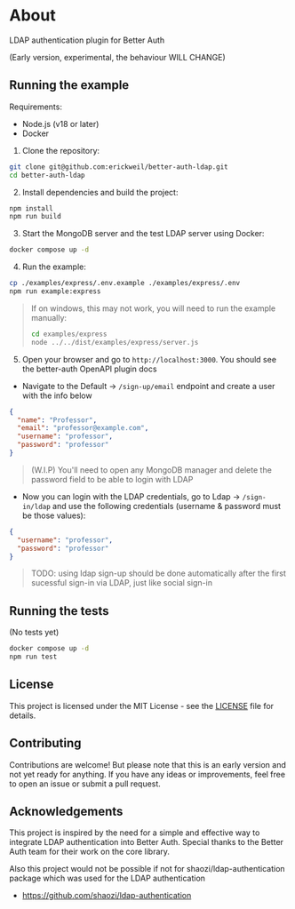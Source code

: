 # About
LDAP authentication plugin for Better Auth

(Early version, experimental, the behaviour WILL CHANGE)

## Running the example

Requirements:
- Node.js (v18 or later)
- Docker

1. Clone the repository:
```bash
git clone git@github.com:erickweil/better-auth-ldap.git
cd better-auth-ldap
```

2. Install dependencies and build the project:
```bash
npm install
npm run build
```

3. Start the MongoDB server and the test LDAP server using Docker:
```bash
docker compose up -d
```

4. Run the example:
```bash
cp ./examples/express/.env.example ./examples/express/.env
npm run example:express
```
> If on windows, this may not work, you will need to run the example manually:
> ```bash
> cd examples/express
> node ../../dist/examples/express/server.js
> ```

5. Open your browser and go to `http://localhost:3000`. You should see the better-auth OpenAPI plugin docs
- Navigate to the Default -> `/sign-up/email` endpoint and create a user with the info below
```json
{
  "name": "Professor",
  "email": "professor@example.com",
  "username": "professor",
  "password": "professor"
}
```
> (W.I.P) You'll need to open any MongoDB manager and delete the password field to be able to login with LDAP
- Now you can login with the LDAP credentials, go to Ldap -> `/sign-in/ldap` and use the following credentials (username & password must be those values):
```json
{
  "username": "professor",
  "password": "professor"
}
```

> TODO: using ldap sign-up should be done automatically after the first sucessful sign-in via LDAP, just like social sign-in

## Running the tests

(No tests yet)
```bash
docker compose up -d
npm run test
```

## License
This project is licensed under the MIT License - see the [LICENSE](LICENSE) file for details.

## Contributing

Contributions are welcome! But please note that this is an early version and not yet ready for anything. If you have any ideas or improvements, feel free to open an issue or submit a pull request.

## Acknowledgements

This project is inspired by the need for a simple and effective way to integrate LDAP authentication into Better Auth. Special thanks to the Better Auth team for their work on the core library.

Also this project would not be possible if not for shaozi/ldap-authentication package which was used for the LDAP authentication
- https://github.com/shaozi/ldap-authentication